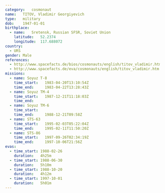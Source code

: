 ```yaml
---
category:	cosmonaut
name:	TITOV, Vladimir Georgiyevich 
type:	military
dob:	1947-01-01
birthplace:
  - name:	Sretensk, Russian SFSR, Soviet Union
    latitude:	52.2374
    longitude:	117.688072
country:
  - URS
gender:	Male
references:
  - http://www.spacefacts.de/bios/cosmonauts/english/titov_vladimir.htm
  - http://www.spacefacts.de/eva/cosmonauts/english/titov_vladimir.htm
missions:
  - name: Soyuz T-8
    time_start:   1983-04-20T13:10:54Z
    time_end:     1983-04-22T13:28:43Z
  - name: Soyuz TM-4
    time_start:   1987-12-21T11:18:03Z
    time_end:     
  - name: Soyuz TM-6
    time_start:   
    time_end:     1988-12-21T09:58Z
  - name: STS-63
    time_start:   1995-02-03T05:22:04Z
    time_end:     1995-02-11T11:50:20Z
  - name: STS-86
    time_start:   1997-09-26T02:34:19Z
    time_end:     1997-10-06T21:56Z
evas:
  - time_start: 1988-02-26
    duration:   4h25m
  - time_start: 1988-06-30
    duration:   5h10m
  - time_start: 1988-10-20
    duration:   4h12m
  - time_start: 1997-10-01
    duration:   5h01m
---
```

